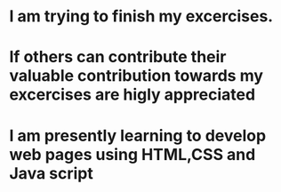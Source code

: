 # I am trying to finish my excercises.
# If others can contribute their valuable contribution towards my excercises are higly appreciated
# I am presently learning to develop web pages using HTML,CSS and Java script
